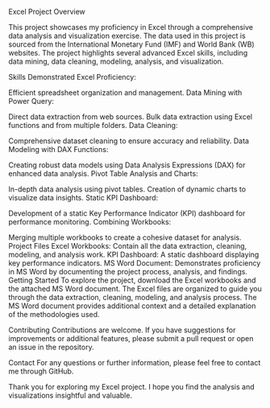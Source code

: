 Excel Project Overview

This project showcases my proficiency in Excel through a comprehensive data analysis and visualization exercise. The data used in this project is sourced from the International Monetary Fund (IMF) and World Bank (WB) websites. The project highlights several advanced Excel skills, including data mining, data cleaning, modeling, analysis, and visualization.

Skills Demonstrated Excel Proficiency:

Efficient spreadsheet organization and management. Data Mining with Power Query:

Direct data extraction from web sources. Bulk data extraction using Excel functions and from multiple folders. Data Cleaning:

Comprehensive dataset cleaning to ensure accuracy and reliability. Data Modeling with DAX Functions:

Creating robust data models using Data Analysis Expressions (DAX) for enhanced data analysis. Pivot Table Analysis and Charts:

In-depth data analysis using pivot tables. Creation of dynamic charts to visualize data insights. Static KPI Dashboard:

Development of a static Key Performance Indicator (KPI) dashboard for performance monitoring. Combining Workbooks:

Merging multiple workbooks to create a cohesive dataset for analysis. Project Files Excel Workbooks: Contain all the data extraction, cleaning, modeling, and analysis work. KPI Dashboard: A static dashboard displaying key performance indicators. MS Word Document: Demonstrates proficiency in MS Word by documenting the project process, analysis, and findings. Getting Started To explore the project, download the Excel workbooks and the attached MS Word document. The Excel files are organized to guide you through the data extraction, cleaning, modeling, and analysis process. The MS Word document provides additional context and a detailed explanation of the methodologies used.

Contributing Contributions are welcome. If you have suggestions for improvements or additional features, please submit a pull request or open an issue in the repository.

Contact For any questions or further information, please feel free to contact me through GitHub.

Thank you for exploring my Excel project. I hope you find the analysis and visualizations insightful and valuable.

